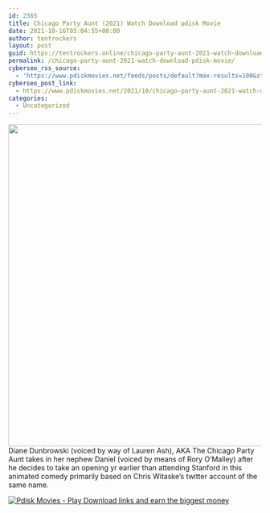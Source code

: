 ```yaml
---
id: 2365
title: Chicago Party Aunt (2021) Watch Download pdisk Movie
date: 2021-10-16T05:04:55+00:00
author: tentrockers
layout: post
guid: https://tentrockers.online/chicago-party-aunt-2021-watch-download-pdisk-movie/
permalink: /chicago-party-aunt-2021-watch-download-pdisk-movie/
cyberseo_rss_source:
  - 'https://www.pdiskmovies.net/feeds/posts/default?max-results=100&start-index=101'
cyberseo_post_link:
  - https://www.pdiskmovies.net/2021/10/chicago-party-aunt-2021-watch-download.html
categories:
  - Uncategorized
---
```

<div class="separator">
  <a href="https://1.bp.blogspot.com/-FFXK3NuJov4/YVitwJgwfdI/AAAAAAAAAek/oMSDqKRIK9UWcQgg4MQr8NYnlvIpVP0pACLcBGAsYHQ/s1350/guilty%2Bof%2Bmind%2BWatch%2BDownload%2Bpdisk%2BMovie.jpg" imageanchor="1"><img loading="lazy" border="0" data-original-height="1350" data-original-width="1080" height="640" src="https://1.bp.blogspot.com/-FFXK3NuJov4/YVitwJgwfdI/AAAAAAAAAek/oMSDqKRIK9UWcQgg4MQr8NYnlvIpVP0pACLcBGAsYHQ/w512-h640/guilty%2Bof%2Bmind%2BWatch%2BDownload%2Bpdisk%2BMovie.jpg" width="512" /></a>
</div>



<div>
  <span>Diane Dunbrowski (voiced by way of Lauren Ash), AKA The Chicago Party Aunt takes in her nephew Daniel (voiced by means of Rory O&#8217;Malley) after he decides to take an opening yr earlier than attending Stanford in this animated comedy primarily based on Chris Witaske&#8217;s twitter account of the same name.</span>
</div>

[![](https://1.bp.blogspot.com/-a93bp85aB6g/YUXjACCiX3I/AAAAAAAAbQE/GHmPI7h0af0tqn6tYzd0cdrDv9Hu9LUSACLcBGAsYHQ/s16000/Play_it_New-removebg-preview.png "Pdisk Movies - Play Download links and earn the biggest money")](https://pdisklink.com/1/bnYybHdsMDAycGlq?dn=1)